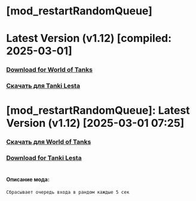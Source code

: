 # [mod_restartRandomQueue]

# Latest Version (v1.12) [compiled: 2025-03-01]

### [**Download for World of Tanks**](https://github.com/spoter/spoter-mods/releases/download/latest/mod_restartRandomQueue.zip)

### [**Скачать для Tanki Lesta**](https://github.com/spoter/spoter-mods/releases/download/latest/mod_restartRandomQueue_RU.zip)

#

# [mod_restartRandomQueue]: Latest Version (v1.12) [2025-03-01 07:25]
### [**Скачать для World of Tanks**](https://github.com/spoter/spoter-mods/releases/download/latest/mod_restartRandomQueue.zip)
### [**Download for Tanki Lesta**](https://github.com/spoter/spoter-mods/releases/download/latest/mod_restartRandomQueue_RU.zip)
#



#### Описание мода:
    Сбрасывает очередь входа в рандом каждые 5 сек






